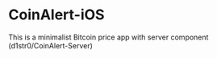 # CoinAlert-iOS
This is a minimalist Bitcoin price app with server component (d1str0/CoinAlert-Server)
